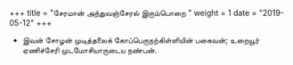 ﻿+++
title = "சேரமான் அந்துவஞ்சேரல் இரும்பொறை  "
weight = 1
date = "2019-05-12"
+++


-  இவன் சோழன் முடித்தலைக் கோப்பெருநற்கிள்ளியின் பகைவன்; உறையூர் ஏணிச்சேரி முடமோசியாருடைய நண்பன். 
  
